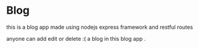 # Blog
this is a blog app made using nodejs express framework and restful routes
<p> anyone can add edit or delete :( a blog in this blog app . </p>
